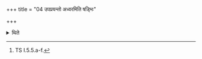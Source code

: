 +++
title = "04 उपप्रयन्तो अध्वरमिति षड्भिः"

+++

<details><summary>थिते</summary>

4. with the six verses beginning with upaprayanto adhvaram.[^1]  

[^1]: TS I.5.5.a-f.
</details>
